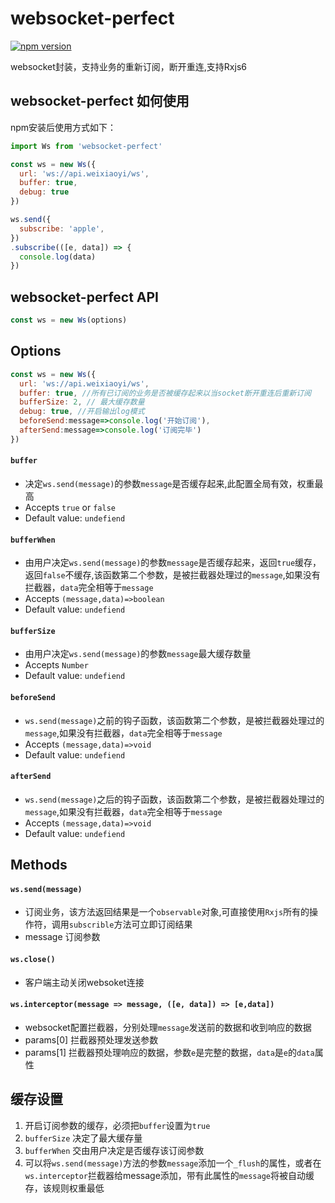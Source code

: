 # websocket-perfect

[![npm version](https://img.shields.io/npm/v/websocket-perfect.svg?style=flat-square)](https://www.npmjs.com/package/websocket-perfect)

  websocket封装，支持业务的重新订阅，断开重连,支持Rxjs6

  ## websocket-perfect 如何使用
  npm安装后使用方式如下：
  ```javascript
  import Ws from 'websocket-perfect'

  const ws = new Ws({
    url: 'ws://api.weixiaoyi/ws',
    buffer: true,
    debug: true
  })

  ws.send({
    subscribe: 'apple',
  })
  .subscribe(([e, data]) => {
    console.log(data)
  })
  ```
  ## websocket-perfect API
  ```javascript
  const ws = new Ws(options)
  ```
  ## Options
  ```javascript
  const ws = new Ws({
    url: 'ws://api.weixiaoyi/ws',
    buffer: true, //所有已订阅的业务是否被缓存起来以当socket断开重连后重新订阅
    bufferSize: 2, // 最大缓存数量
    debug: true, //开启输出log模式
    beforeSend:message=>console.log('开始订阅'),
    afterSend:message=>console.log('订阅完毕')
  })
  ```
  #### `buffer`
  - 决定`ws.send(message)`的参数`message`是否缓存起来,此配置全局有效，权重最高
  - Accepts `true` or `false`
  - Default value: `undefiend`
  #### `bufferWhen`
  - 由用户决定`ws.send(message)`的参数`message`是否缓存起来，返回`true`缓存，返回`false`不缓存,该函数第二个参数，是被拦截器处理过的`message`,如果没有拦截器，`data`完全相等于`message`
  - Accepts `(message,data)=>boolean`
  - Default value: `undefiend`
  #### `bufferSize`
  - 由用户决定`ws.send(message)`的参数`message`最大缓存数量
  - Accepts `Number`
  - Default value: `undefiend`
  #### `beforeSend`
  - `ws.send(message)`之前的钩子函数，该函数第二个参数，是被拦截器处理过的`message`,如果没有拦截器，`data`完全相等于`message`
  - Accepts `(message,data)=>void`
  - Default value: `undefiend`
  #### `afterSend`
  - `ws.send(message)`之后的钩子函数，该函数第二个参数，是被拦截器处理过的`message`,如果没有拦截器，`data`完全相等于`message`
  - Accepts `(message,data)=>void`
  - Default value: `undefiend`
  
  ## Methods
  #### `ws.send(message)`
  - 订阅业务，该方法返回结果是一个`observable`对象,可直接使用`Rxjs`所有的操作符，调用`subscrible`方法可立即订阅结果
  - message 订阅参数
  #### `ws.close()`
  - 客户端主动关闭websoket连接
  #### `ws.interceptor(message => message, ([e, data]) => [e,data])`
  - websocket配置拦截器，分别处理`message`发送前的数据和收到响应的数据
  - params[0] 拦截器预处理发送参数
  - params[1] 拦截器预处理响应的数据，参数`e`是完整的数据，`data`是`e`的`data`属性
  
  ##  缓存设置
  1. 开启订阅参数的缓存，必须把`buffer`设置为`true`
  2. `bufferSize` 决定了最大缓存量
  3. `bufferWhen` 交由用户决定是否缓存该订阅参数
  4. 可以将`ws.send(message)`方法的参数`message`添加一个`_flush`的属性，或者在`ws.interceptor`拦截器给message添加，带有此属性的`message`将被自动缓存，该规则权重最低  
